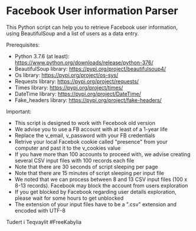 # Facebook User information Parser

This Python script can help you to retrieve Facebook user information, using BeautifulSoup and a list of users as a data entry.

Prerequisites:
- Python 3.7.6 (at least): https://www.python.org/downloads/release/python-376/
- BeautifulSoup library: https://pypi.org/project/beautifulsoup4/
- Os library: https://pypi.org/project/os-sys/
- Requests library: https://pypi.org/project/requests/
- Times library: https://pypi.org/project/times/
- DateTime library: https://pypi.org/project/DateTime/
- Fake_headers library: https://pypi.org/project/fake-headers/


Important:
- This script is designed to work with Fecebook old version
- We advise you to use a FB account with at least of a 1-year life
- Replace the v_email, v_password with your FB credentials
- Retrive your local Facebok cookie called "presence" from your computer and past it to the v_cookies value
- If you have more than 100 accounts to proceed with, we advise creating several CSV input files with 100 records each file
- Note that there are 30 seconds of script sleeping per page
- Note that there are 15 minutes of script sleeping per input file
- We noted that we can process between 8 and 13 CSV input files (100 x 8-13 records). Facebook may  block the account from users exploration
- If you get blocked by Facebook regarding user details exploration, please wait for some hours to get unblocked
- The extension of your input files have to be a ".csv" extension and encoded with UTF-8



Tudert i Teqvaylit
#FreeKabylia
